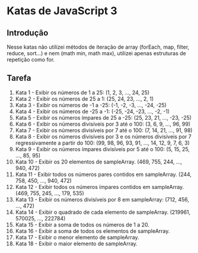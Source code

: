 # Katas de JavaScript 3

## Introdução

Nesse katas não utilizei métodos de iteração de array (forEach, map, filter, reduce, sort...) e nem (math min, math max), utilizei apenas estruturas de repetição como for.

## Tarefa

1. Kata 1 - Exibir os números de 1 a 25: (1, 2, 3, …, 24, 25)
2. Kata 2 - Exibir os números de 25 a 1: (25, 24, 23, …, 2, 1)
3. Kata 3 - Exibir os números de -1 a -25: (-1, -2, -3, …, -24, -25)
4. Kata 4 - Exibir os números de -25 a -1: (-25, -24, -23, …, -2, -1)
5. Kata 5 - Exibir os números ímpares de 25 a -25: (25, 23, 21, …, -23, -25)
6. Kata 6 - Exibir os números divisíveis por 3 até o 100: (3, 6, 9, …, 96, 99)
7. Kata 7 - Exibir os números divisíveis por 7 até o 100: (7, 14, 21, …, 91, 98)
8. Kata 8 - Exibir os números divisíveis por 3 e os números divisíveis por 7 regressivamente a partir do 100: (99, 98, 96, 93, 91, …, 14, 12, 9, 7, 6, 3)
9. Kata 9 - Exibir os números ímpares divisíveis por 5 até o 100: (5, 15, 25, …, 85, 95)
10. Kata 10 - Exibir os 20 elementos de sampleArray. (469, 755, 244, …, 940, 472)
11. Kata 11 - Exibir todos os números pares contidos em sampleArray. (244, 758, 450, …, 940, 472)
12. Kata 12 - Exibir todos os números ímpares contidos em sampleArray. (469, 755, 245, …, 179, 535)
13. Kata 13 - Exibir os números divisíveis por 8 em sampleArray: (712, 456, …, 472)
14. Kata 14 - Exibir o quadrado de cada elemento de sampleArray. (219961, 570025, …, 222784)
15. Kata 15 - Exibir a soma de todos os números de 1 a 20.
16. Kata 16 - Exibir a soma de todos os elementos de sampleArray.
17. Kata 17 - Exibir o menor elemento de sampleArray.
18. Kata 18 - Exibir o maior elemento de sampleArray.
